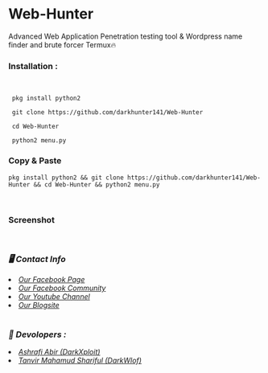 # Web-Hunter
Advanced Web Application Penetration testing tool &amp; Wordpress name finder and brute forcer Termux🔥
<br>
<h3><b>Installation : </b></h3>
<br>

```
 pkg install python2
```
```
 git clone https://github.com/darkhunter141/Web-Hunter
```
```
 cd Web-Hunter
```
```
 python2 menu.py
```
<h3><b>Copy & Paste</b></h3>

```
pkg install python2 && git clone https://github.com/darkhunter141/Web-Hunter && cd Web-Hunter && python2 menu.py
```
<br>
<h3><b>Screenshot</b></h3>
<br>
<img src="">
<br>
<h3><b><i>🖥️ Contact Info </i></b></h3>
<li>  <i><a href="https://www.facebook.com/darkhunter141/">Our Facebook Page </a></i></li>
<li>  <i><a href="https://www.facebook.com/groups/428641821766559/?ref=share">Our Facebook Community</a></i></li>
<li>  <i><a href="https://youtube.com/channel/UCkSB55ezk_2vPVwoqmPVZwg">Our Youtube Channel</a></i></li>
<li>  <i><a href="https://darkhunt3r141.blogspot.com/?m=1">Our Blogsite</a></i></li>

<br>
<h3><b><i>🤠 Devolopers :</i></b></h3>
<li> <i><a href="https://www.facebook.com/ashrafiabir04">Ashrafi Abir (DarkXploit)</a></i></li>
<li>  <i><a href="https://www.facebook.com/tanvirmahamud.shariful.3">Tanvir Mahamud Shariful (DarkWlof)</a></i></li>
